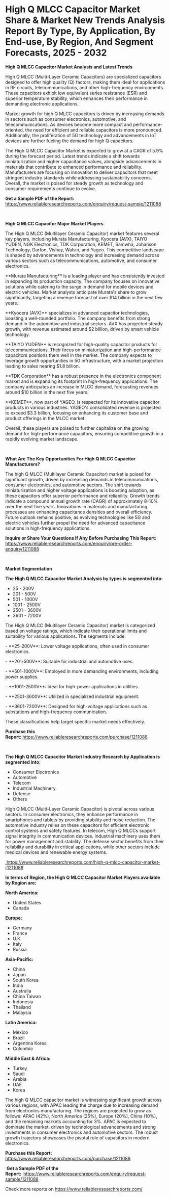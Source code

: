 <p><h1>High Q MLCC Capacitor Market Share & Market New Trends Analysis Report By Type, By Application, By End-use, By Region, And Segment Forecasts, 2025 - 2032</h1></p><p><strong>High Q MLCC Capacitor Market Analysis and Latest Trends</strong></p>
<p><p>High Q MLCC (Multi-Layer Ceramic Capacitors) are specialized capacitors designed to offer high quality (Q) factors, making them ideal for applications in RF circuits, telecommunications, and other high-frequency environments. These capacitors exhibit low equivalent series resistance (ESR) and superior temperature stability, which enhances their performance in demanding electronic applications.</p><p>Market growth for high Q MLCC capacitors is driven by increasing demands in sectors such as consumer electronics, automotive, and telecommunications. As devices become more compact and performance-oriented, the need for efficient and reliable capacitors is more pronounced. Additionally, the proliferation of 5G technology and advancements in IoT devices are further fueling the demand for high Q capacitors.</p><p>The High Q MLCC Capacitor Market is expected to grow at a CAGR of 5.9% during the forecast period. Latest trends indicate a shift towards miniaturization and higher capacitance values, alongside advancements in materials that contribute to enhanced performance and reliability. Manufacturers are focusing on innovation to deliver capacitors that meet stringent industry standards while addressing sustainability concerns. Overall, the market is poised for steady growth as technology and consumer requirements continue to evolve.</p></p>
<p><strong>Get a Sample PDF of the Report:&nbsp;</strong> <a href="https://www.reliableresearchreports.com/enquiry/request-sample/1211088?utm_campaign=3322&utm_medium=2&utm_source=Github&utm_content=ia&utm_term=24032025&utm_id=high-q-mlcc-capacitor">https://www.reliableresearchreports.com/enquiry/request-sample/1211088</a></p>
<p>&nbsp;</p>
<p><strong>High Q MLCC Capacitor Major Market Players</strong></p>
<p><p>The High Q MLCC (Multilayer Ceramic Capacitor) market features several key players, including Murata Manufacturing, Kyocera (AVX), TAIYO YUDEN, NGK Electronics, TDK Corporation, KEMET, Samwha, Johanson Technology, Darfon, Vishay, Walsin, and Yageo. This competitive landscape is shaped by advancements in technology and increasing demand across various sectors such as telecommunications, automotive, and consumer electronics.</p><p>**Murata Manufacturing** is a leading player and has consistently invested in expanding its production capacity. The company focuses on innovative solutions while catering to the surge in demand for mobile devices and electric vehicles. Market analysts anticipate Murata's share to grow significantly, targeting a revenue forecast of over $14 billion in the next few years.</p><p>**Kyocera (AVX)** specializes in advanced capacitor technologies, boasting a well-rounded portfolio. The company benefits from strong demand in the automotive and industrial sectors. AVX has projected steady growth, with revenue estimated around $2 billion, driven by smart vehicle technology.</p><p>**TAIYO YUDEN** is recognized for high-quality capacitor products for telecommunications. Their focus on miniaturization and high-performance capacitors positions them well in the market. The company expects to leverage growth opportunities in 5G infrastructure, with a market projection leading to sales nearing $1.8 billion.</p><p>**TDK Corporation** has a robust presence in the electronics component market and is expanding its footprint in high-frequency applications. The company anticipates an increase in MLCC demand, forecasting revenues around $10 billion in the next five years.</p><p>**KEMET**, now part of YAGEO, is respected for its innovative capacitor products in various industries. YAGEO's consolidated revenue is projected to exceed $3.3 billion, focusing on enhancing its customer base and product offerings in the MLCC market.</p><p>Overall, these players are poised to further capitalize on the growing demand for high-performance capacitors, ensuring competitive growth in a rapidly evolving market landscape.</p></p>
<p>&nbsp;</p>
<p><strong>What Are The Key Opportunities For High Q MLCC Capacitor Manufacturers?</strong></p>
<p><p>The high Q MLCC (Multilayer Ceramic Capacitor) market is poised for significant growth, driven by increasing demands in telecommunications, consumer electronics, and automotive sectors. The shift towards miniaturization and higher voltage applications is boosting adoption, as these capacitors offer superior performance and reliability. Growth trends indicate a compound annual growth rate (CAGR) of approximately 8-10% over the next five years. Innovations in materials and manufacturing processes are enhancing capacitance densities and overall efficiency. Future outlook remains positive, as evolving technologies like 5G and electric vehicles further propel the need for advanced capacitance solutions in high-frequency applications.</p></p>
<p><strong>Inquire or Share Your Questions If Any Before Purchasing This Report:</strong> <a href="https://www.reliableresearchreports.com/enquiry/pre-order-enquiry/1211088?utm_campaign=3322&utm_medium=2&utm_source=Github&utm_content=ia&utm_term=24032025&utm_id=high-q-mlcc-capacitor">https://www.reliableresearchreports.com/enquiry/pre-order-enquiry/1211088</a></p>
<p>&nbsp;</p>
<p><strong>Market Segmentation</strong></p>
<p><strong>The High Q MLCC Capacitor Market Analysis by types is segmented into:</strong></p>
<p><ul><li>25 - 200V</li><li>201 - 500V</li><li>501 - 1000V</li><li>1001 - 2500V</li><li>2501 - 3600V</li><li>3601 - 7200V</li></ul></p>
<p><p>The High Q MLCC (Multilayer Ceramic Capacitor) market is categorized based on voltage ratings, which indicate their operational limits and suitability for various applications. The segments include: </p><p>- **25-200V**: Lower voltage applications, often used in consumer electronics.</p><p>- **201-500V**: Suitable for industrial and automotive uses.</p><p>- **501-1000V**: Employed in more demanding environments, including power supplies.</p><p>- **1001-2500V**: Ideal for high-power applications in utilities.</p><p>- **2501-3600V**: Utilized in specialized industrial equipment.</p><p>- **3601-7200V**: Designed for high-voltage applications such as substations and high-frequency communication. </p><p>These classifications help target specific market needs effectively.</p></p>
<p><strong>Purchase this Report:&nbsp;</strong><a href="https://www.reliableresearchreports.com/purchase/1211088?utm_campaign=3322&utm_medium=2&utm_source=Github&utm_content=ia&utm_term=24032025&utm_id=high-q-mlcc-capacitor">https://www.reliableresearchreports.com/purchase/1211088</a></p>
<p>&nbsp;</p>
<p><strong>The High Q MLCC Capacitor Market Industry Research by Application is segmented into:</strong></p>
<p><ul><li>Consumer Electronics</li><li>Automotive</li><li>Telecom</li><li>Industrial Machinery</li><li>Defense</li><li>Others</li></ul></p>
<p><p>High Q MLCC (Multi-Layer Ceramic Capacitor) is pivotal across various sectors. In consumer electronics, they enhance performance in smartphones and tablets by providing stability and noise reduction. The automotive industry relies on these capacitors for efficient electronic control systems and safety features. In telecom, High Q MLCCs support signal integrity in communication devices. Industrial machinery uses them for power management and stability. The defense sector benefits from their reliability and durability in critical applications, while other sectors include medical devices and renewable energy systems.</p></p>
<p><a href="https://www.reliableresearchreports.com/high-q-mlcc-capacitor-market-r1211088?utm_campaign=3322&utm_medium=2&utm_source=Github&utm_content=ia&utm_term=24032025&utm_id=high-q-mlcc-capacitor">&nbsp;https://www.reliableresearchreports.com/high-q-mlcc-capacitor-market-r1211088</a></p>
<p><strong>In terms of Region, the High Q MLCC Capacitor Market Players available by Region are:</strong></p>
<p>
    <p> <strong> North America: </strong>
        <ul>
            <li>United States</li>
            <li>Canada</li>
        </ul>
        </p> 
    <p> <strong> Europe: </strong>
        <ul>
            <li>Germany</li>
            <li>France</li>
            <li>U.K.</li>
            <li>Italy</li>
            <li>Russia</li>
        </ul>
        </p> 
    <p> <strong> Asia-Pacific: </strong>
        <ul>
            <li>China</li>
            <li>Japan</li>
            <li>South Korea</li>
            <li>India</li>
            <li>Australia</li>
            <li>China Taiwan</li>
            <li>Indonesia</li>
            <li>Thailand</li>
            <li>Malaysia</li>
        </ul>
        </p> 
    <p> <strong> Latin America: </strong>
        <ul>
            <li>Mexico</li>
            <li>Brazil</li>
            <li>Argentina Korea</li>
            <li>Colombia</li>
        </ul>
        </p> 
    <p> <strong> Middle East & Africa: </strong>
        <ul>
            <li>Turkey</li>
            <li>Saudi</li>
            <li>Arabia</li>
            <li>UAE</li>
            <li>Korea</li>
        </ul>
    </p>
    </p>
<p><p>The high Q MLCC capacitor market is witnessing significant growth across various regions, with APAC leading the charge due to increasing demand from electronics manufacturing. The regions are projected to grow as follows: APAC (42%), North America (25%), Europe (20%), China (10%), and the remaining markets accounting for 3%. APAC is expected to dominate the market, driven by technological advancements and strong investments in consumer electronics and automotive sectors. The robust growth trajectory showcases the pivotal role of capacitors in modern electronics.</p></p>
<p><strong>Purchase this Report: </strong><a href="https://www.reliableresearchreports.com/purchase/1211088?utm_campaign=3322&utm_medium=2&utm_source=Github&utm_content=ia&utm_term=24032025&utm_id=high-q-mlcc-capacitor">https://www.reliableresearchreports.com/purchase/1211088</a></p>
<p>&nbsp;<strong>Get a Sample PDF of the Report:&nbsp;&nbsp;</strong><a href="https://www.reliableresearchreports.com/enquiry/request-sample/1211088?utm_campaign=3322&utm_medium=2&utm_source=Github&utm_content=ia&utm_term=24032025&utm_id=high-q-mlcc-capacitor">https://www.reliableresearchreports.com/enquiry/request-sample/1211088</a></p>
<p><strong></strong></p>
<p>Check more reports on <a href="https://www.reliableresearchreports.com/?utm_campaign=3322&utm_medium=2&utm_source=Github&utm_content=ia&utm_term=24032025&utm_id=high-q-mlcc-capacitor">https://www.reliableresearchreports.com/</a></p>